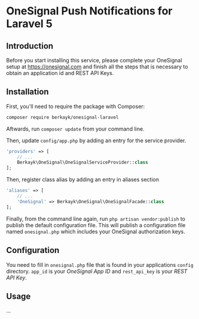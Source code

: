 #  OneSignal Push Notifications for Laravel 5

## Introduction

Before you start installing this service, please complete your OneSignal setup at https://onesignal.com and finish all the steps that is necessary to obtain an application id and REST API Keys.


## Installation

First, you'll need to require the package with Composer:

```sh
composer require berkayk/onesignal-laravel
```

Aftwards, run `composer update` from your command line.

Then, update `config/app.php` by adding an entry for the service provider.

```php
'providers' => [
	// ...
	Berkayk\OneSignal\OneSignalServiceProvider::class
];
```


Then, register class alias by adding an entry in aliases section

```php
'aliases' => [
	// ...
	'OneSignal' => Berkayk\OneSignal\OneSignalFacade::class
];
```

Finally, from the command line again, run `php artisan vendor:publish` to publish the default configuration file. 
This will publish a configuration file named `onesignal.php` which includes your OneSignal authorization keys.



## Configuration

You need to fill in `onesignal.php` file that is found in your applications `config` directory.
`app_id` is your *OneSignal App ID* and `rest_api_key` is your *REST API Key*.

## Usage

...



